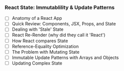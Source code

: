 ### React State: Immutablility & Update Patterns

- [ ] Anatomy of a React App
- [ ] Quick Review: Components, JSX, Props, and State
- [ ] Dealing with 'Stale' State
- [ ] React Re-Render (why did they call it 'React')
- [ ] How React compares State
- [ ] Reference-Equality Optimization
- [ ] The Problem with Mutating State
- [ ] Immutable Update Patterns with Arrays and Objects
- [ ] Updating Complex State
